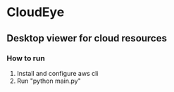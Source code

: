 # CloudEye
## Desktop viewer for cloud resources

### How to run
1. Install and configure aws cli
2. Run "python main.py"
